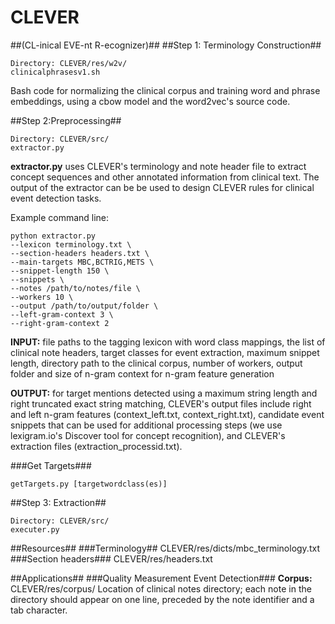 # CLEVER #
##(CL-inical EVE-nt R-ecognizer)##
##Step 1: Terminology Construction##
```
Directory: CLEVER/res/w2v/
clinicalphrasesv1.sh
```
Bash code for normalizing the clinical corpus and training word and phrase embeddings, using a cbow model and the word2vec's source code.

##Step 2:Preprocessing##
```
Directory: CLEVER/src/
extractor.py
```
**extractor.py** uses CLEVER's terminology and note header file to extract concept sequences and other annotated information from clinical text.  The output of the extractor can be be used to design CLEVER rules for clinical event detection tasks.                  

Example command line:
```
python extractor.py
--lexicon terminology.txt \
--section-headers headers.txt \
--main-targets MBC,BCTRIG,METS \
--snippet-length 150 \
--snippets \
--notes /path/to/notes/file \
--workers 10 \
--output /path/to/output/folder \
--left-gram-context 3 \
--right-gram-context 2
```

**INPUT:** file paths to the tagging lexicon with word class mappings, the list of clinical note headers, target classes for event extraction, maximum snippet length, directory path to the clinical corpus, number of workers, output folder and size of n-gram context for n-gram feature generation     

**OUTPUT:** for target mentions detected using a maximum string length and right truncated exact string matching, CLEVER's output files include right and left n-gram features (context_left.txt, context_right.txt), candidate event snippets that can be used for additional processing steps (we use lexigram.io's Discover tool for concept recognition), and CLEVER's extraction files (extraction_processid.txt). 

###Get Targets###
```
getTargets.py [targetwordclass(es)]
```
##Step 3: Extraction##
```
Directory: CLEVER/src/
executer.py 
```
##Resources##
###Terminology##
CLEVER/res/dicts/mbc_terminology.txt
###Section headers###
CLEVER/res/headers.txt

##Applications##
###Quality Measurement Event Detection###
**Corpus:** 
CLEVER/res/corpus/
Location of clinical notes directory; each note in the directory should appear on one line, preceded by the note identifier and a tab character.








